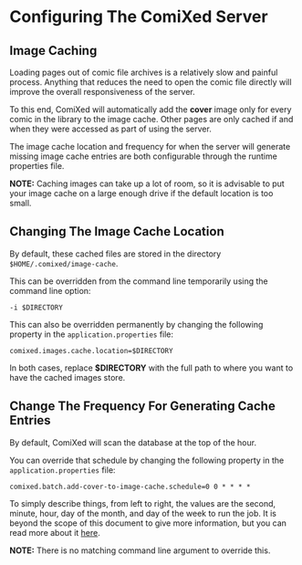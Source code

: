 # Configuring The ComiXed Server

## Image Caching

Loading pages out of comic file archives is a relatively slow and painful
process. Anything that reduces the need to open the comic file directly
will improve the overall responsiveness of the server.

To this end, ComiXed will automatically add the **cover** image only for
every comic in the library to the image cache. Other pages are only
cached if and when they were accessed as part of using the server.

The image cache location and frequency for when the server will generate
missing image cache entries are both configurable through the runtime
properties file.

**NOTE:** Caching images can take up a lot of room, so it is advisable
to put your image cache on a large enough drive if the default location
is too small.


## Changing The Image Cache Location

By default, these cached files are stored in the directory
```$HOME/.comixed/image-cache```.

This can be overridden from the command line temporarily using the
command line option:

    -i $DIRECTORY

This can also be overridden permanently by changing the following
property in the ```application.properties``` file:

    comixed.images.cache.location=$DIRECTORY

In both cases, replace **$DIRECTORY** with the full path to where you
want to have the cached images store.


## Change The Frequency For Generating Cache Entries 

By default, ComiXed will scan the database at the top of the hour. 

You can override that schedule by changing the following property in the
```application.properties``` file:

    comixed.batch.add-cover-to-image-cache.schedule=0 0 * * * *

To simply describe things, from left to right, the values are the second,
minute, hour, day of the month, and day of the week to run the job. It is
beyond the scope of this document to give more information, but you can
read more about it
[here](https://spring.io/blog/2020/11/10/new-in-spring-5-3-improved-cron-expressions#usage).

**NOTE:** There is no matching command line argument to override this.
